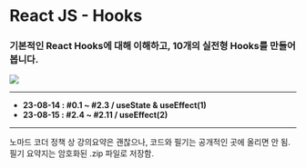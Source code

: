 # React JS - Hooks

### 기본적인 React Hooks에 대해 이해하고, 10개의 실전형 Hooks를 만들어봅니다.

<img src="https://img.shields.io/badge/React-61DAFB?style=flat-square&logo=react&logoColor=white"/>

---

- **23-08-14 : #0.1 ~ #2.3 / useState & useEffect(1)**
- **23-08-15 : #2.4 ~ #2.11 / useEffect(2)**

---

노마드 코더 정책 상 강의요약은 괜찮으나, 코드와 필기는 공개적인 곳에 올리면 안 됨.  
필기 요약지는 암호화된 .zip 파일로 저장함.
